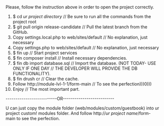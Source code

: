 Please, follow the instruction above in order to open the project correctly.

1.  $ cd *ur project directory*       		   		// Be sure to run all the commands from the project root
2.  $ git pull origin release-candidate		   		// Pull the latest branch from the GitHub.
3.  Copy settings.local.php to web/sites/default	// No explanation, just necessary
4.  Copy settings.php to web/sites/default       	// No explanation, just necessary
5.  $ fin up         				  				// Start project services
6.  $ fin composer install        	  	   			// Install necessary dependencies.
7.  $ fin db import database.sql        			// Import the database. (NOT TODAY- USE ONLY IF ONE DAY
													// THE DEVELOPER WILL PROVIDE THE DB FUNCTIONALITY).
8.  $ fin drush cr        		   	  				// Clear the cache.
9.  Follow http://module-lvl-1-1/form-main  		// To see the perfection)))0)))
10. Enjoy           			   	  				// The most important part.

--------------------------OR--------------------------

U can just copy the module folder (web/modules/custom/guestbook) into ur project custom! modules folder.
And follow http://*ur project name*/form-main to see the perfection.


